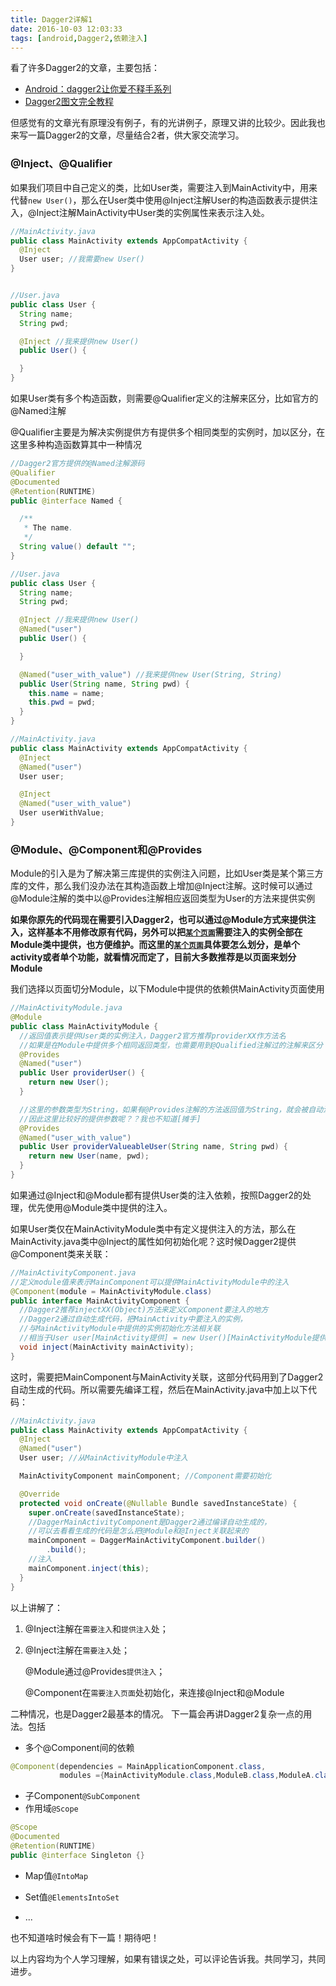 ```yaml
---
title: Dagger2详解1
date: 2016-10-03 12:03:33
tags: [android,Dagger2,依赖注入]
---
```


看了许多Dagger2的文章，主要包括：

- [Android：dagger2让你爱不释手系列 ](http://www.jianshu.com/p/cd2c1c9f68d4)
- [Dagger2图文完全教程](https://github.com/luxiaoming/dagger2Demo)


但感觉有的文章光有原理没有例子，有的光讲例子，原理又讲的比较少。因此我也来写一篇Dagger2的文章，尽量结合2者，供大家交流学习。
### @Inject、@Qualifier

如果我们项目中自己定义的类，比如User类，需要注入到MainActivity中，用来代替`new User()`，那么在User类中使用@Inject注解User的构造函数表示提供注入，@Inject注解MainActivity中User类的实例属性来表示注入处。

```java
//MainActivity.java
public class MainActivity extends AppCompatActivity {
  @Inject
  User user; //我需要new User()
}


//User.java
public class User {
  String name;
  String pwd;

  @Inject //我来提供new User()
  public User() {

  }
}
```
如果User类有多个构造函数，则需要@Qualifier定义的注解来区分，比如官方的@Named注解

@Qualifier主要是为解决实例提供方有提供多个相同类型的实例时，加以区分，在这里多种构造函数算其中一种情况

```java
//Dagger2官方提供的@Named注解源码
@Qualifier
@Documented
@Retention(RUNTIME)
public @interface Named {

  /**
   * The name.
   */
  String value() default "";
}

//User.java
public class User {
  String name;
  String pwd;

  @Inject //我来提供new User()
  @Named("user")
  public User() {

  }

  @Named("user_with_value") //我来提供new User(String, String)
  public User(String name, String pwd) {
    this.name = name;
    this.pwd = pwd;
  }
}

//MainActivity.java
public class MainActivity extends AppCompatActivity {
  @Inject
  @Named("user")
  User user;

  @Inject
  @Named("user_with_value")
  User userWithValue;
}
```

### @Module、@Component和@Provides

Module的引入是为了解决第三库提供的实例注入问题，比如User类是某个第三方库的文件，那么我们没办法在其构造函数上增加@Inject注解。这时候可以通过@Module注解的类中以@Provides注解相应返回类型为User的方法来提供实例

**如果你原先的代码现在需要引入Dagger2，也可以通过@Module方式来提供注入，这样基本不用修改原有代码，另外可以把<u>`某个页面`</u>需要注入的实例全部在Module类中提供，也方便维护。而这里的<u>`某个页面`</u>具体要怎么划分，是单个activity或者单个功能，就看情况而定了，目前大多数推荐是以页面来划分Module**

我们选择以页面切分Module，以下Module中提供的依赖供MainActivity页面使用

```java
//MainActivityModule.java
@Module
public class MainActivityModule {
  //返回值表示提供User类的实例注入，Dagger2官方推荐providerXX作方法名
  //如果是在Module中提供多个相同返回类型，也需要用到@Qualified注解过的注解来区分
  @Provides
  @Named("user")
  public User providerUser() {
    return new User();
  }

  //这里的参数类型为String，如果有@Provides注解的方法返回值为String，就会被自动注入，
  //因此这里比较好的提供参数呢？？我也不知道[摊手]
  @Provides
  @Named("user_with_value") 
  public User providerValueableUser(String name, String pwd) {
    return new User(name, pwd);
  }
}
```

如果通过@Inject和@Module都有提供User类的注入依赖，按照Dagger2的处理，优先使用@Module类中提供的注入。

如果User类仅在MainActivityModule类中有定义提供注入的方法，那么在MainActivity.java类中@Inject的属性如何初始化呢？这时候Dagger2提供@Component类来关联：

```java
//MainActivityComponent.java
//定义module值来表示MainComponent可以提供MainActivityModule中的注入
@Component(module = MainActivityModule.class) 
public interface MainActivityComponent {
  //Dagger2推荐injectXX(Object)方法来定义Component要注入的地方
  //Dagger2通过自动生成代码，把MainActivity中要注入的实例，
  //与MainActivityModule中提供的实例初始化方法相关联
  //相当于User user[MainActivity提供] = new User()[MainActivityModule提供]
  void inject(MainActivity mainActivity);
}
```

这时，需要把MainComponent与MainActivity关联，这部分代码用到了Dagger2自动生成的代码。所以需要先编译工程，然后在MainActivity.java中加上以下代码：

```java
//MainActivity.java
public class MainActivity extends AppCompatActivity {
  @Inject
  @Named("user")
  User user; //从MainActivityModule中注入

  MainActivityComponent mainComponent; //Component需要初始化

  @Override
  protected void onCreate(@Nullable Bundle savedInstanceState) {
    super.onCreate(savedInstanceState);
    //DaggerMainActivityComponent是Dagger2通过编译自动生成的，
    //可以去看看生成的代码是怎么把@Module和@Inject关联起来的
    mainComponent = DaggerMainActivityComponent.builder()
        .build();
    //注入
    mainComponent.inject(this);
  }
}
```

以上讲解了：

1. @Inject注解在`需要注入`和`提供注入`处；

2. @Inject注解在`需要注入`处；

   @Module通过@Provides`提供注入`；

   @Component在`需要注入页面`处初始化，来连接@Inject和@Module

二种情况，也是Dagger2最基本的情况。
下一篇会再讲Dagger2复杂一点的用法。包括
- 多个@Component间的依赖
```java
@Component(dependencies = MainApplicationComponent.class,
           modules ={MainActivityModule.class,ModuleB.class,ModuleA.class,MyModule.class})
```
- 子Component`@SubComponent`
- 作用域`@Scope`
```java
@Scope
@Documented
@Retention(RUNTIME)
public @interface Singleton {}
```
- Map值`@IntoMap`

- Set值`@ElementsIntoSet`

- ...

也不知道啥时候会有下一篇！期待吧！

以上内容均为个人学习理解，如果有错误之处，可以评论告诉我。共同学习，共同进步。